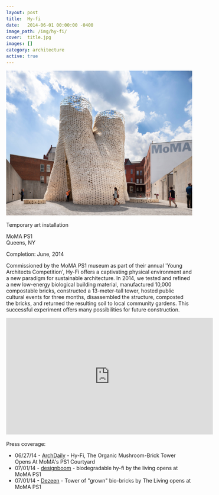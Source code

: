 ```yaml
---
layout: post
title:  Hy-fi
date:   2014-06-01 00:00:00 -0400
image_path:	/img/hy-fi/
cover:  title.jpg
images: []
category: architecture
active: true
---
```


![hy-fi](/img/hy-fi/01.jpg)

Temporary art installation

MoMA PS1<br>
Queens, NY

Completion: June, 2014

Commissioned by the MoMA PS1 museum as part of their annual 'Young Architects Competition', Hy-Fi offers a captivating physical environment and a new paradigm for sustainable architecture. In 2014, we tested and refined a new low-energy biological building material, manufactured 10,000 compostable bricks, constructed a 13-meter-tall tower, hosted public cultural events for three months, disassembled the structure, composted the bricks, and returned the resulting soil to local community gardens. This successful experiment offers many possibilities for future construction.

<p><iframe width="560" height="315" src="https://www.youtube.com/embed/8G2tQ_0AiqY" frameborder="0" allowfullscreen></iframe></p>

Press coverage:

- 06/27/14 - [ArchDaily](http://www.archdaily.com/521266/hy-fi-the-organic-mushroom-brick-tower-opens-at-moma-s-ps1-courtyard) - Hy-Fi, The Organic Mushroom-Brick Tower Opens At MoMA's PS1 Courtyard
- 07/01/14 - [designboom](http://www.designboom.com/architecture/hy-fi-the-living-david-benjamin-moma-ps1-young-architects-program-2014-07-01-2014/) - biodegradable hy-fi by the living opens at MoMA PS1
- 07/01/14 - [Dezeen](https://www.dezeen.com/2014/07/01/tower-of-grown-bio-bricks-by-the-living-opens-at-moma-ps1-gallery/) - Tower of "grown" bio-bricks by The Living opens at MoMA PS1